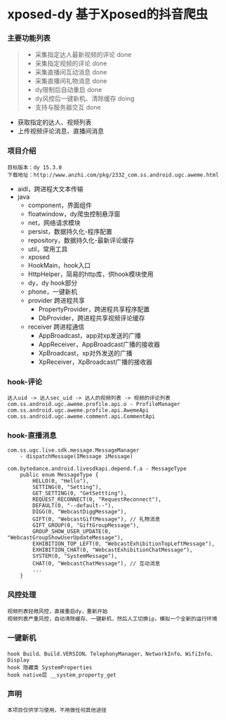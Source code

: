 # xposed-dy 基于Xposed的抖音爬虫

### 主要功能列表
> - 采集指定达人最新视频的评论 done
> - 采集指定视频的评论 done
> - 采集直播间互动消息 done
> - 采集直播间礼物消息 done
> - dy限制后自动重启 done
> - dy风控后一键新机、清除缓存 doing
> - 支持与服务器交互 done
   - 获取指定的达人、视频列表
   - 上传视频评论消息、直播间消息

### 项目介绍
```
目标版本：dy 15.3.0
下载地址：http://www.anzhi.com/pkg/2332_com.ss.android.ugc.aweme.html
```
- aidl，跨进程大文本传输
- java
    - component，界面组件
    - floatwindow，dy爬虫控制悬浮窗
    - net，网络请求模块
    - persist，数据持久化-程序配置
    - repository，数据持久化-最新评论缓存
    - util，常用工具
    - xposed
     - HookMain，hook入口
     - HttpHelper，简易的http库，供hook模块使用
     - dy，dy hook部分
     - phone，一键新机
     - provider 跨进程共享
       - PropertyProvider，跨进程共享程序配置
       - DbProvider，跨进程共享视频评论缓存
     - receiver 跨进程通信
       - AppBroadcast，app对xp发送的广播
       - AppReceiver，AppBroadcast广播的接收器
       - XpBroadcast，xp对外发送的广播
       - XpReceiver，XpBroadcast广播的接收器


### hook-评论
```
达人uid -> 达人sec_uid -> 达人的视频列表 -> 视频的评论列表
com.ss.android.ugc.aweme.profile.api.o - ProfileManager
com.ss.android.ugc.aweme.profile.api.AwemeApi
com.ss.android.ugc.aweme.comment.api.CommentApi
```

### hook-直播消息
```
com.ss.ugc.live.sdk.message.MessageManager
    - dispatchMessage(IMessage iMessage)

com.bytedance.android.livesdkapi.depend.f.a - MessageType
    public enum MessageType {
        HELLO(0, "Hello"),
        SETTING(0, "Setting"),
        GET_SETTING(0, "GetSettting"),
        REQUEST_RECONNECT(0, "RequestReconnect"),
        DEFAULT(0, "--default--"),
        DIGG(0, "WebcastDiggMessage"),
        GIFT(0, "WebcastGiftMessage"), // 礼物消息
        GIFT_GROUP(0, "GiftGroupMessage"),
        GROUP_SHOW_USER_UPDATE(0, "WebcastGroupShowUserUpdateMessage"),
        EXHIBITION_TOP_LEFT(0, "WebcastExhibitionTopLeftMessage"),
        EXHIBITION_CHAT(0, "WebcastExhibitionChatMessage"),
        SYSTEM(0, "SystemMessage"),
        CHAT(0, "WebcastChatMessage"), // 互动消息
        ...
    }
```

### 风控处理
```
视频列表轻微风控，直接重启dy，重新开始
视频列表严重风控，自动清除缓存、一键新机，然后人工切换ip，模拟一个全新的运行环境
```

### 一键新机
```
hook Build、Build.VERSION、TelephonyManager、NetworkInfo、WifiInfo、Display
hook 隐藏类 SystemProperties
hook native层 __system_property_get
```

### 声明
```
本项目仅供学习使用，不用做任何其他途径
```
